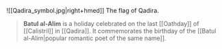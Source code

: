 ![[Qadira_symbol.jpg|right+hmed]] 
 The flag of Qadira.
> **Batul al-Alim** is a holiday celebrated on the last [[Oathday]] of [[Calistril]] in [[Qadira]]. It commemorates the birthday of the [[Batul al-Alim|popular romantic poet of the same name]].







